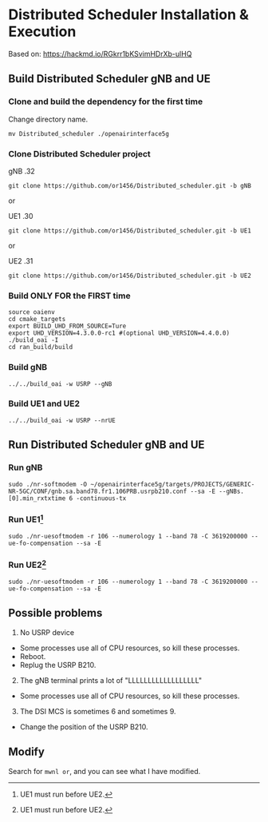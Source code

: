 # Distributed Scheduler Installation & Execution

Based on: https://hackmd.io/RGkrr1bKSvimHDrXb-ulHQ

## Build Distributed Scheduler gNB and UE

### Clone and build the dependency for the **first time**
Change directory name.
```
mv Distributed_scheduler ./openairinterface5g
```
### Clone Distributed Scheduler project 
gNB .32
```
git clone https://github.com/or1456/Distributed_scheduler.git -b gNB
```
or

UE1 .30
```
git clone https://github.com/or1456/Distributed_scheduler.git -b UE1
```
or

UE2 .31
```
git clone https://github.com/or1456/Distributed_scheduler.git -b UE2
```

### Build ONLY FOR the FIRST time
```
source oaienv
cd cmake_targets
export BUILD_UHD_FROM_SOURCE=Ture
export UHD_VERSION=4.3.0.0-rc1 #(optional UHD_VERSION=4.4.0.0)
./build_oai -I
cd ran_build/build
```
### Build gNB
```
../../build_oai -w USRP --gNB
```
### Build UE1 and UE2
```
../../build_oai -w USRP --nrUE
```

## Run Distributed Scheduler gNB and UE
### Run gNB
```
sudo ./nr-softmodem -O ~/openairinterface5g/targets/PROJECTS/GENERIC-NR-5GC/CONF/gnb.sa.band78.fr1.106PRB.usrpb210.conf --sa -E --gNBs.[0].min_rxtxtime 6 -continuous-tx
```
### Run UE1[^1]
```
sudo ./nr-uesoftmodem -r 106 --numerology 1 --band 78 -C 3619200000 --ue-fo-compensation --sa -E
```
### Run UE2[^1]
```
sudo ./nr-uesoftmodem -r 106 --numerology 1 --band 78 -C 3619200000 --ue-fo-compensation --sa -E
```
[^1]: UE1 must run before UE2.

## Possible problems
1. No USRP device
  - Some processes use all of CPU resources, so kill these processes.
  - Reboot.
  - Replug the USRP B210.

2. The gNB terminal prints a lot of "LLLLLLLLLLLLLLLLLL"
  - Some processes use all of CPU resources, so kill these processes.

3. The DSI MCS is sometimes 6 and sometimes 9.
  - Change the position of the USRP B210.

## Modify
Search for `mwnl or`, and you can see what I have modified.
